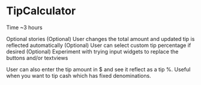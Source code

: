 TipCalculator
=============
Time ~3 hours

Optional stories
  (Optional) User changes the total amount and updated tip is reflected automatically
  (Optional) User can select custom tip percentage if desired
  (Optional) Experiment with trying input widgets to replace the buttons and/or textviews
  
  User can also enter the tip amount in $ and see it reflect as a tip %. Useful when you want to tip cash which has fixed denominations.
  

